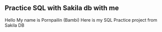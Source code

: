 ## Practice SQL with Sakila db with me
Hello My name is Pornpailin (Bambi)
Here is my SQL Practice project from Sakila DB

